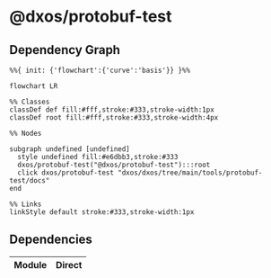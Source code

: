 # @dxos/protobuf-test



## Dependency Graph

```mermaid
%%{ init: {'flowchart':{'curve':'basis'}} }%%

flowchart LR

%% Classes
classDef def fill:#fff,stroke:#333,stroke-width:1px
classDef root fill:#fff,stroke:#333,stroke-width:4px

%% Nodes

subgraph undefined [undefined]
  style undefined fill:#e6dbb3,stroke:#333
  dxos/protobuf-test("@dxos/protobuf-test"):::root
  click dxos/protobuf-test "dxos/dxos/tree/main/tools/protobuf-test/docs"
end

%% Links
linkStyle default stroke:#333,stroke-width:1px
```

## Dependencies

| Module | Direct |
|---|---|
